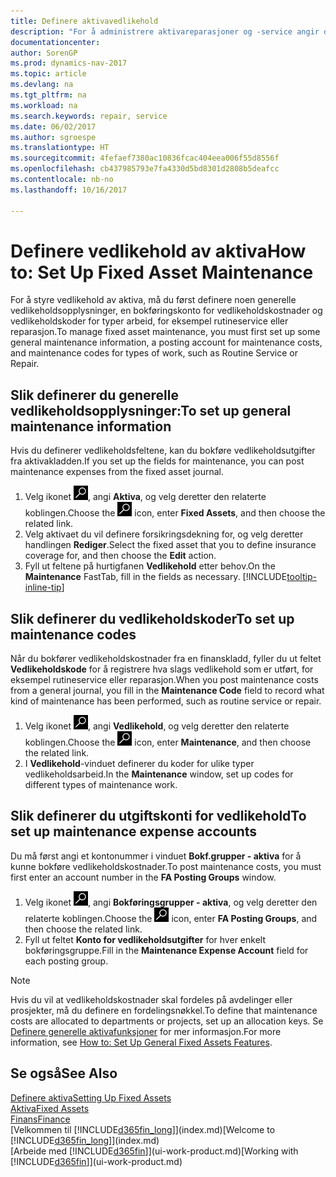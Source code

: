 ```yaml
---
title: Definere aktivavedlikehold
description: "For å administrere aktivareparasjoner og -service angir du generelle vedlikeholdsopplysninger, koder for typen arbeid og en bokføringskonto for kost."
documentationcenter: 
author: SorenGP
ms.prod: dynamics-nav-2017
ms.topic: article
ms.devlang: na
ms.tgt_pltfrm: na
ms.workload: na
ms.search.keywords: repair, service
ms.date: 06/02/2017
ms.author: sgroespe
ms.translationtype: HT
ms.sourcegitcommit: 4fefaef7380ac10836fcac404eea006f55d8556f
ms.openlocfilehash: cb437985793e7fa4330d5bd8301d2808b5deafcc
ms.contentlocale: nb-no
ms.lasthandoff: 10/16/2017

---
```

# <a name="how-to-set-up-fixed-asset-maintenance"></a><span data-ttu-id="e7ae0-103">Definere vedlikehold av aktiva</span><span class="sxs-lookup"><span data-stu-id="e7ae0-103">How to: Set Up Fixed Asset Maintenance</span></span>
<span data-ttu-id="e7ae0-104">For å styre vedlikehold av aktiva, må du først definere noen generelle vedlikeholdsopplysninger, en bokføringskonto for vedlikeholdskostnader og vedlikeholdskoder for typer arbeid, for eksempel rutineservice eller reparasjon.</span><span class="sxs-lookup"><span data-stu-id="e7ae0-104">To manage fixed asset maintenance, you must first set up some general maintenance information, a posting account for maintenance costs, and maintenance codes for types of work, such as Routine Service or Repair.</span></span>

## <a name="to-set-up-general-maintenance-information"></a><span data-ttu-id="e7ae0-105">Slik definerer du generelle vedlikeholdsopplysninger:</span><span class="sxs-lookup"><span data-stu-id="e7ae0-105">To set up general maintenance information</span></span>
<span data-ttu-id="e7ae0-106">Hvis du definerer vedlikeholdsfeltene, kan du bokføre vedlikeholdsutgifter fra aktivakladden.</span><span class="sxs-lookup"><span data-stu-id="e7ae0-106">If you set up the fields for maintenance, you can post maintenance expenses from the fixed asset journal.</span></span>

1. <span data-ttu-id="e7ae0-107">Velg ikonet ![Søk etter side eller rapport](media/ui-search/search_small.png "Søk etter side eller rapport"), angi **Aktiva**, og velg deretter den relaterte koblingen.</span><span class="sxs-lookup"><span data-stu-id="e7ae0-107">Choose the ![Search for Page or Report](media/ui-search/search_small.png "Search for Page or Report icon") icon, enter **Fixed Assets**, and then choose the related link.</span></span>
2. <span data-ttu-id="e7ae0-108">Velg aktivaet du vil definere forsikringsdekning for, og velg deretter handlingen **Rediger**.</span><span class="sxs-lookup"><span data-stu-id="e7ae0-108">Select the fixed asset that you to define insurance coverage for, and then choose the **Edit** action.</span></span>
3. <span data-ttu-id="e7ae0-109">Fyll ut feltene på hurtigfanen **Vedlikehold** etter behov.</span><span class="sxs-lookup"><span data-stu-id="e7ae0-109">On the **Maintenance** FastTab, fill in the fields as necessary.</span></span> [!INCLUDE[tooltip-inline-tip](includes/tooltip-inline-tip_md.md)]

## <a name="to-set-up-maintenance-codes"></a><span data-ttu-id="e7ae0-110">Slik definerer du vedlikeholdskoder</span><span class="sxs-lookup"><span data-stu-id="e7ae0-110">To set up maintenance codes</span></span>
<span data-ttu-id="e7ae0-111">Når du bokfører vedlikeholdskostnader fra en finanskladd, fyller du ut feltet **Vedlikeholdskode** for å registrere hva slags vedlikehold som er utført, for eksempel rutineservice eller reparasjon.</span><span class="sxs-lookup"><span data-stu-id="e7ae0-111">When you post maintenance costs from a general journal, you fill in the **Maintenance Code** field to record what kind of maintenance has been performed, such as routine service or repair.</span></span>

1. <span data-ttu-id="e7ae0-112">Velg ikonet ![Søk etter side eller rapport](media/ui-search/search_small.png "Søk etter side eller rapport"), angi **Vedlikehold**, og velg deretter den relaterte koblingen.</span><span class="sxs-lookup"><span data-stu-id="e7ae0-112">Choose the ![Search for Page or Report](media/ui-search/search_small.png "Search for Page or Report icon") icon, enter **Maintenance**, and then choose the related link.</span></span>
2. <span data-ttu-id="e7ae0-113">I **Vedlikehold**-vinduet definerer du koder for ulike typer vedlikeholdsarbeid.</span><span class="sxs-lookup"><span data-stu-id="e7ae0-113">In the **Maintenance** window, set up codes for different types of maintenance work.</span></span>

## <a name="to-set-up-maintenance-expense-accounts"></a><span data-ttu-id="e7ae0-114">Slik definerer du utgiftskonti for vedlikehold</span><span class="sxs-lookup"><span data-stu-id="e7ae0-114">To set up maintenance expense accounts</span></span>
<span data-ttu-id="e7ae0-115">Du må først angi et kontonummer i vinduet **Bokf.grupper - aktiva** for å kunne bokføre vedlikeholdskostnader.</span><span class="sxs-lookup"><span data-stu-id="e7ae0-115">To post maintenance costs, you must first enter an account number in the **FA Posting Groups** window.</span></span>

1. <span data-ttu-id="e7ae0-116">Velg ikonet ![Søk etter side eller rapport](media/ui-search/search_small.png "Søk etter side eller rapport"), angi **Bokføringsgrupper - aktiva**, og velg deretter den relaterte koblingen.</span><span class="sxs-lookup"><span data-stu-id="e7ae0-116">Choose the ![Search for Page or Report](media/ui-search/search_small.png "Search for Page or Report icon") icon, enter **FA Posting Groups**, and then choose the related link.</span></span>
2. <span data-ttu-id="e7ae0-117">Fyll ut feltet **Konto for vedlikeholdsutgifter** for hver enkelt bokføringsgruppe.</span><span class="sxs-lookup"><span data-stu-id="e7ae0-117">Fill in the **Maintenance Expense Account** field for each posting group.</span></span>

> [!NOTE]  
>   <span data-ttu-id="e7ae0-118">Hvis du vil at vedlikeholdskostnader skal fordeles på avdelinger eller prosjekter, må du definere en fordelingsnøkkel.</span><span class="sxs-lookup"><span data-stu-id="e7ae0-118">To define that maintenance costs are allocated to departments or projects, set up an allocation keys.</span></span> <span data-ttu-id="e7ae0-119">Se [Definere generelle aktivafunksjoner](fa-how-setup-general.md) for mer informasjon.</span><span class="sxs-lookup"><span data-stu-id="e7ae0-119">For more information, see [How to: Set Up General Fixed Assets Features](fa-how-setup-general.md).</span></span>

## <a name="see-also"></a><span data-ttu-id="e7ae0-120">Se også</span><span class="sxs-lookup"><span data-stu-id="e7ae0-120">See Also</span></span>
[<span data-ttu-id="e7ae0-121">Definere aktiva</span><span class="sxs-lookup"><span data-stu-id="e7ae0-121">Setting Up Fixed Assets</span></span>](fa-setup.md)  
[<span data-ttu-id="e7ae0-122">Aktiva</span><span class="sxs-lookup"><span data-stu-id="e7ae0-122">Fixed Assets</span></span>](fa-manage.md)  
[<span data-ttu-id="e7ae0-123">Finans</span><span class="sxs-lookup"><span data-stu-id="e7ae0-123">Finance</span></span>](finance.md)  
<span data-ttu-id="e7ae0-124">[Velkommen til [!INCLUDE[d365fin_long](includes/d365fin_long_md.md)]](index.md)</span><span class="sxs-lookup"><span data-stu-id="e7ae0-124">[Welcome to [!INCLUDE[d365fin_long](includes/d365fin_long_md.md)]](index.md)</span></span>  
<span data-ttu-id="e7ae0-125">[Arbeide med [!INCLUDE[d365fin](includes/d365fin_md.md)]](ui-work-product.md)</span><span class="sxs-lookup"><span data-stu-id="e7ae0-125">[Working with [!INCLUDE[d365fin](includes/d365fin_md.md)]](ui-work-product.md)</span></span>

